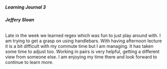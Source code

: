 ##### Learning Journal 3
###### **Jeffery Sloan**

Late in the week we learned regex which was fun to just play around with. I am trying to get a grasp on using handlebars. With having afternoon lecture it is a bit difficult with my commute time but I am managing. It has taken some time to adjust too. Working in pairs is very helpful, getting a different view from someone else. I am enjoying my time there and look forward to continue to learn more.
